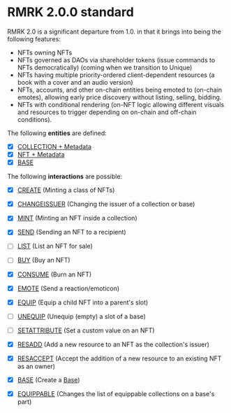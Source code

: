 # RMRK 2.0.0 standard

RMRK 2.0 is a significant departure from 1.0. in that it brings into being the following features:

- NFTs owning NFTs
- NFTs governed as DAOs via shareholder tokens (issue commands to NFTs democratically) (coming when
  we transition to Unique)
- NFTs having multiple priority-ordered client-dependent resources (a book with a cover and an audio
  version)
- NFTs, accounts, and other on-chain entities being emoted to (on-chain emotes), allowing early
  price discovery without listing, selling, bidding.
- NFTs with conditional rendering (on-NFT logic allowing different visuals and resources to trigger
  depending on on-chain and off-chain conditions).

The following **entities** are defined:

- [x] [COLLECTION + Metadata](entities/collection.md)
- [x] [NFT + Metadata](entities/nft.md)
- [x] [BASE](entities/base.md)

The following **interactions** are possible:

- [x] [CREATE](interactions/create.md) (Minting a class of NFTs)
- [x] [CHANGEISSUER](interactions/changeissuer.md) (Changing the issuer of a collection or base)
- [x] [MINT](interactions/mint.md) (Minting an NFT inside a collection)
- [x] [SEND](interactions/send.md) (Sending an NFT to a recipient)
- [ ] [LIST](interactions/list.md) (List an NFT for sale)
- [ ] [BUY](interactions/buy.md) (Buy an NFT)
- [x] [CONSUME](interactions/consume.md) (Burn an NFT)
- [x] [EMOTE](interactions/emote.md) (Send a reaction/emoticon)
- [x] [EQUIP](interactions/equip.md) (Equip a child NFT into a parent's slot)
- [ ] [UNEQUIP](interactions/unequip.md) (Unequip (empty) a slot of a base)
- [ ] [SETATTRIBUTE](interactions/setattribute.md) (Set a custom value on an NFT)
- [x] [RESADD](interactions/resadd.md) (Add a new resource to an NFT as the collection's issuer)
- [x] [RESACCEPT](interactions/resaccept.md) (Accept the addition of a new resource to an existing NFT
  as an owner)
- [x] [BASE](interactions/base.md) (Create a [Base](entities/base.md))
- [x] [EQUIPPABLE](interactions/equippable.md) (Changes the list of equippable collections on a base's part)

